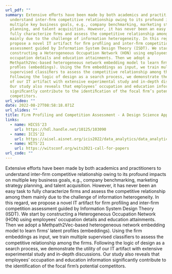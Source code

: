 ```yaml
---
url_pdf: ""
summary: Extensive eﬀorts have been made by both academics and practitioners to
  understand inter-ﬁrm competitive relationship owing to its profound impacts on
  multiple key business goals, e.g., company benchmarking, marketing strategy
  planning, and talent acquisition. However, it has never been an easy task to
  fully characterize ﬁrms and assess the competitive relationship among them
  mainly due to the challenge of information heterogeneity. In this regard, we
  propose a novel IT artifact for ﬁrm proﬁling and inter-ﬁrm competition
  assessment guided by Information System Design Theory (ISDT). We start by
  constructing a Heterogeneous Occupation Network (HON) using employees’
  occupation details and education attainments. Then we adopt a
  Methpath2Vec-based heterogeneous network embedding model to learn ﬁrms’ latent
  proﬁles (embeddings). Using the ﬁrm embeddings as input, we train multiple
  supervised classiﬁers to assess the competitive relationship among the ﬁrms.
  Following the logic of design as a search process, we demonstrate the utility
  of our IT artifact with extensive experimental study and in-depth discussions.
  Our study also reveals that employees’ occupation and education information
  signiﬁcantly contribute to the identiﬁcation of the focal ﬁrm’s potential
  competitors.
url_video: ""
date: 2022-08-27T08:58:18.071Z
url_slides: ""
title: Firm Profiling and Competition Assessment - A Design Science Approach
links:
  - name: HICSS'23
    url: https://hdl.handle.net/10125/103090
  - name: ICIS'22
    url: https://aisel.aisnet.org/icis2022/data_analytics/data_analytics/8/
  - name: WITS'21
    url: https://witsconf.org/wits2021-call-for-papers
url_code: ""
---
```

Extensive eﬀorts have been made by both academics and practitioners to understand inter-ﬁrm competitive relationship owing to its profound impacts on multiple key business goals, e.g., company benchmarking, marketing strategy planning, and talent acquisition. However, it has never been an easy task to fully characterize ﬁrms and assess the competitive relationship among them mainly due to the challenge of information heterogeneity. In this regard, we propose a novel IT artifact for ﬁrm proﬁling and inter-ﬁrm competition assessment guided by Information System Design Theory (ISDT). We start by constructing a Heterogeneous Occupation Network (HON) using employees’ occupation details and education attainments. Then we adopt a Methpath2Vec-based heterogeneous network embedding model to learn ﬁrms’ latent proﬁles (embeddings). Using the ﬁrm embeddings as input, we train multiple supervised classiﬁers to assess the competitive relationship among the ﬁrms. Following the logic of design as a search process, we demonstrate the utility of our IT artifact with extensive experimental study and in-depth discussions. Our study also reveals that employees’ occupation and education information signiﬁcantly contribute to the identiﬁcation of the focal ﬁrm’s potential competitors.